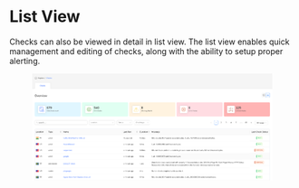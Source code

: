 # List View

Checks can also be viewed in detail in list view. The list view enables quick management and editing of checks, along with the ability to setup proper alerting.

<figure><img src="../../.gitbook/assets/image (8) (1) (1).png" alt=""><figcaption></figcaption></figure>
